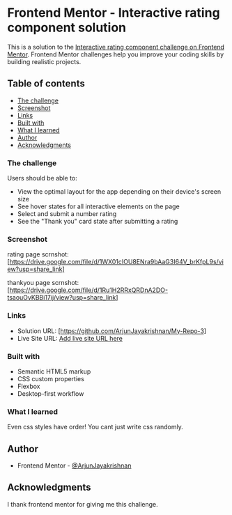 # Frontend Mentor - Interactive rating component solution

This is a solution to the [Interactive rating component challenge on Frontend Mentor](https://www.frontendmentor.io/challenges/interactive-rating-component-koxpeBUmI). Frontend Mentor challenges help you improve your coding skills by building realistic projects.

## Table of contents

- [The challenge](#the-challenge)
- [Screenshot](#screenshot)
- [Links](#links)
- [Built with](#built-with)
- [What I learned](#what-i-learned)
- [Author](#author)
- [Acknowledgments](#acknowledgments)

### The challenge

Users should be able to:

- View the optimal layout for the app depending on their device's screen size
- See hover states for all interactive elements on the page
- Select and submit a number rating
- See the "Thank you" card state after submitting a rating

### Screenshot

rating page scrnshot: [https://drive.google.com/file/d/1WX01cIOU8ENra9bAaG3I64V_brKfpL9s/view?usp=share_link]

thankyou page scrnshot: [https://drive.google.com/file/d/1Ru1H2RRxQRDnA2DO-tsaouOvKBBi17ij/view?usp=share_link]

### Links

- Solution URL: [https://github.com/ArjunJayakrishnan/My-Repo-3]
- Live Site URL: [Add live site URL here](https://your-live-site-url.com)

### Built with

- Semantic HTML5 markup
- CSS custom properties
- Flexbox
- Desktop-first workflow

### What I learned

Even css styles have order! You cant just write css randomly.

## Author

- Frontend Mentor - [@ArjunJayakrishnan](https://www.frontendmentor.io/profile/ArjunJayakrishnan)

## Acknowledgments

I thank frontend mentor for giving me this challenge.
